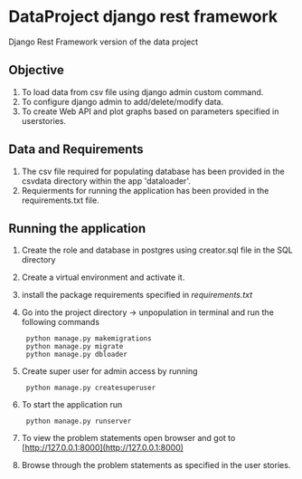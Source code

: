 # DataProject django rest framework

Django Rest Framework version of the data project

## Objective

1. To load data from csv file using django admin custom command.
2. To configure django admin to add/delete/modify data.
3. To create Web API and plot graphs based on parameters specified in userstories.

## Data and Requirements

1. The csv file required for populating database has been provided in the csvdata directory within the app 'dataloader'.
2. Requierments for running the application has been provided in the requirements.txt file.

## Running the application

1. Create the role and database in postgres using creator.sql file in the SQL directory
2. Create a virtual environment and activate it.
3. install the package requirements specified in *requirements.txt*
4. Go into the project directory -> unpopulation in terminal and run the following commands

        python manage.py makemigrations
        python manage.py migrate
        python manage.py dbloader
5. Create super user for admin access by running
        
        python manage.py createsuperuser
6. To start the application run

        python manage.py runserver
7. To view the problem statements open browser and got to [http://127.0.0.1:8000](http://127.0.0.1:8000)
8. Browse through the problem statements as specified in the user stories.